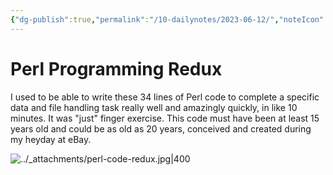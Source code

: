 ```yaml
---
{"dg-publish":true,"permalink":"/10-dailynotes/2023-06-12/","noteIcon":"2"}
---
```


# Perl Programming Redux

I used to be able to write these 34 lines of Perl code to complete a specific data and file handling task really well and amazingly quickly, in like 10 minutes. It was "just" finger exercise. This code must have been at least 15 years old and could be as old as 20 years, conceived and created during my heyday at eBay.

![../_attachments/perl-code-redux.jpg|400](/img/user/_attachments/perl-code-redux.jpg)
